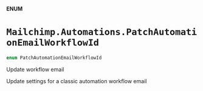 **ENUM**

# `Mailchimp.Automations.PatchAutomationEmailWorkflowId`

```swift
enum PatchAutomationEmailWorkflowId
```

Update workflow email

Update settings for a classic automation workflow email
